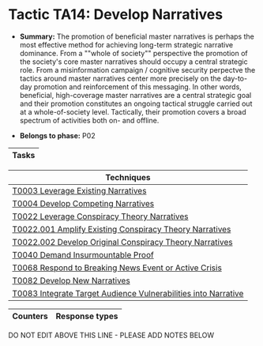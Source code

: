 # Tactic TA14: Develop Narratives

* **Summary:** The promotion of beneficial master narratives is perhaps the most effective method for achieving long-term strategic narrative dominance. From a ""whole of society"" perspective the promotion of the society's core master narratives should occupy a central strategic role. From a misinformation campaign / cognitive security perpectve the tactics around master narratives center more precisely on the day-to-day promotion and reinforcement of this messaging. In other words, beneficial, high-coverage master narratives are a central strategic goal and their promotion constitutes an ongoing tactical struggle carried out at a whole-of-society level. Tactically, their promotion covers a broad spectrum of activities both on- and offline.

* **Belongs to phase:** P02



| Tasks |
| ----- |



| Techniques |
| ---------- |
| [T0003 Leverage Existing Narratives](../../generated_pages/techniques/T0003.md) |
| [T0004 Develop Competing Narratives](../../generated_pages/techniques/T0004.md) |
| [T0022 Leverage Conspiracy Theory Narratives](../../generated_pages/techniques/T0022.md) |
| [T0022.001 Amplify Existing Conspiracy Theory Narratives](../../generated_pages/techniques/T0022.001.md) |
| [T0022.002 Develop Original Conspiracy Theory Narratives](../../generated_pages/techniques/T0022.002.md) |
| [T0040 Demand Insurmountable Proof](../../generated_pages/techniques/T0040.md) |
| [T0068 Respond to Breaking News Event or Active Crisis](../../generated_pages/techniques/T0068.md) |
| [T0082 Develop New Narratives](../../generated_pages/techniques/T0082.md) |
| [T0083 Integrate Target Audience Vulnerabilities into Narrative](../../generated_pages/techniques/T0083.md) |



| Counters | Response types |
| -------- | -------------- |


DO NOT EDIT ABOVE THIS LINE - PLEASE ADD NOTES BELOW